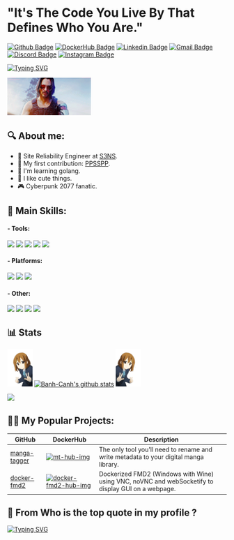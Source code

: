 # "It's The Code You Live By That Defines Who You Are."

[![Github Badge](https://img.shields.io/badge/BanhCanh-333?style=for-the-badge&logo=github&logoColor=white)](https://github.com/Banh-Canh) [![DockerHub Badge](https://img.shields.io/badge/Banhcanh-2496ED?style=for-the-badge&logo=docker&logoColor=white&link=https://hub.docker.com/u/banhcanh)](https://hub.docker.com/u/banhcanh) [![Linkedin Badge](https://img.shields.io/badge/Victor_Hang-0077B5?style=for-the-badge&logo=linkedin&logoColor=white&link=https://www.linkedin.com/in/victor-hang/)](https://www.linkedin.com/in/victor-hang/) [![Gmail Badge](https://img.shields.io/badge/vhvictorhang-D14836?style=for-the-badge&logo=gmail&logoColor=white)](mailto:vhvictorhang@gmail.com) [![Discord Badge](https://img.shields.io/badge/VictorTK-7289DA?style=for-the-badge&logo=Discord&logoColor=white)](https://discordapp.com/users/208466390493954048) [![Instagram Badge](https://img.shields.io/badge/vtk_hg-E4405F?style=for-the-badge&logo=instagram&logoColor=white&link=https://www.instagram.com/vtk_hg/)](https://www.instagram.com/vtk_hg/)

[![Typing SVG](https://readme-typing-svg.demolab.com?font=Fira+Code&duration=3000&pause=1000&random=false&width=435&lines=Hello%2C+I'm+Victor+%F0%9F%99%8B;French+SRE+%F0%9F%87%AB%F0%9F%87%B7;Cyberpunk+Fan+%F0%9F%A4%96%F0%9F%8C%83;K-ON!+devot+%F0%9F%99%8F%F0%9F%95%AF%EF%B8%8F%F0%9F%8C%9F)](https://git.io/typing-svg)

<img src="images/wakeup.webp" style="width: 20vw">

## 🔍 About me:

- 💼 Site Reliability Engineer at [S3NS](https://www.s3ns.io).
- 💪 My first contribution: [PPSSPP](https://github.com/hrydgard/ppsspp/pull/14332).
- 🧠 I'm learning golang.
- 🙈 I like cute things.
- 🎮 Cyberpunk 2077 fanatic.

## 🚀 Main Skills:

#### - Tools:
<p align=left>
<img src="https://img.shields.io/badge/Terraform-7B42BC?style=for-the-badge&logo=terraform&logoColor=white">
<img src="https://img.shields.io/badge/Docker-2496ED?style=for-the-badge&logo=docker&logoColor=white">

<img src="https://img.shields.io/badge/Prometheus-E6522C?style=for-the-badge&logo=prometheus&logoColor=white">
<img src="https://img.shields.io/badge/Vault-000000?style=for-the-badge&logo=vault&logoColor=white">
<img src="https://img.shields.io/badge/FluxCD-516BAA?style=for-the-badge&logo=fluxcd&logoColor=white">
</p>

#### - Platforms:
<p align=left>
<img src="https://img.shields.io/badge/Kubernetes-326DE6?style=for-the-badge&logo=kubernetes&logoColor=white">
<img src="https://img.shields.io/badge/Kubevirt-00AAB2?style=for-the-badge&logo=kubernetes&logoColor=white">
<img src="https://img.shields.io/badge/Google_Cloud-4285F4?style=for-the-badge&logo=google-cloud&logoColor=white">
</p>

#### - Other:
<p align=left>
<img src="https://img.shields.io/badge/Go-00ADD8?style=for-the-badge&logo=go&logoColor=white">
<img src="https://img.shields.io/badge/Linux-E97135?style=for-the-badge&logo=linux&logoColor=black">
<img src="https://img.shields.io/badge/Arch_Linux-1793D1?style=for-the-badge&logo=arch-linux&logoColor=white">
<img src="https://img.shields.io/badge/NixOS-5277C3?style=for-the-badge&logo=nixos&logoColor=white">
</p>

## 📊 Stats
<p align="left">
  <img src="images/yui.gif" style="width: 6vw" alt="Yui GIF">
  <a href="https://github.com/Banh-Canh"><img src="https://github-readme-stats.vercel.app/api/?username=Banh-Canh&show_owner&count_private=true" alt="Banh-Canh's github stats" style="width: 20vw;"></a>
  <img src="images/yui-reversed.gif" style="width: 6vw" alt="Yui GIF">
</p>
<p align="left">
   <a href="https://www.last.fm/user/victortk"><img src="https://lastfm-recently-played.vercel.app/api?user=victortk&count=3&show_user=header&header_style=compact_stats&loved=true" style="width: 32vw;"></a>
</p>


## 🧑‍💻 My Popular Projects:
	  
| GitHub | DockerHub | Description |
|--------|-----------|-------------|
| [manga-tagger][mt-git-lnk]        | [![mt-hub-img]][mt-hub-lnk]         | The only tool you'll need to rename and write metadata to your digital manga library. |
| [docker-fmd2][docker-fmd2-git-lnk]        | [![docker-fmd2-hub-img]][docker-fmd2-hub-lnk]         | Dockerized FMD2 (Windows with Wine) using VNC, noVNC and webSocketify to display GUI on a webpage. |
                                              
[mt-git-lnk]: https://github.com/banh-canh/manga-tagger
[mt-hub-img]: https://img.shields.io/docker/pulls/banhcanh/manga-tagger.svg
[mt-hub-lnk]: https://hub.docker.com/r/banhcanh/manga-tagger

[docker-fmd2-git-lnk]: https://github.com/banh-canh/docker-fmd2
[docker-fmd2-hub-img]: https://img.shields.io/docker/pulls/banhcanh/docker-fmd2.svg
[docker-fmd2-hub-lnk]: https://hub.docker.com/r/banhcanh/docker-fmd2

## 🤔 From Who is the top quote in my profile ? 

[![Typing SVG](https://readme-typing-svg.herokuapp.com?font=Fira+Code&duration=2000&pause=1000&color=661DAE&random=false&width=435&lines=A%3A+Yui+Hirasawa+%3F;B%3A+Naruto+%3F;C%3A+Johnny+Silverhand+%3F;D%3A+La+R%C3%A9ponse+D;E%3A+Viktor+Vektor+%3F;F%3A+42)](https://git.io/typing-svg)


